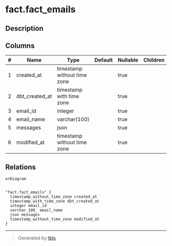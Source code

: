 # fact.fact_emails

## Description

## Columns

| # | Name           | Type                        | Default | Nullable | Children | Parents | Comment |
| - | -------------- | --------------------------- | ------- | -------- | -------- | ------- | ------- |
| 1 | created_at     | timestamp without time zone |         | true     |          |         |         |
| 2 | dbt_created_at | timestamp with time zone    |         | true     |          |         |         |
| 3 | email_id       | integer                     |         | true     |          |         |         |
| 4 | email_name     | varchar(100)                |         | true     |          |         |         |
| 5 | messages       | json                        |         | true     |          |         |         |
| 6 | modified_at    | timestamp without time zone |         | true     |          |         |         |

## Relations

```mermaid
erDiagram


"fact.fact_emails" {
  timestamp_without_time_zone created_at
  timestamp_with_time_zone dbt_created_at
  integer email_id
  varchar_100_ email_name
  json messages
  timestamp_without_time_zone modified_at
}
```

---

> Generated by [tbls](https://github.com/k1LoW/tbls)

